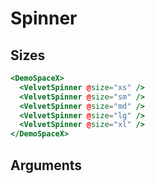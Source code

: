 # Spinner

## Sizes

```hbs preview-template
<DemoSpaceX>
  <VelvetSpinner @size="xs" />
  <VelvetSpinner @size="sm" />
  <VelvetSpinner @size="md" />
  <VelvetSpinner @size="lg" />
  <VelvetSpinner @size="xl" />
</DemoSpaceX>
```

## Arguments

<!-- args-table: velvet-spinner -->
